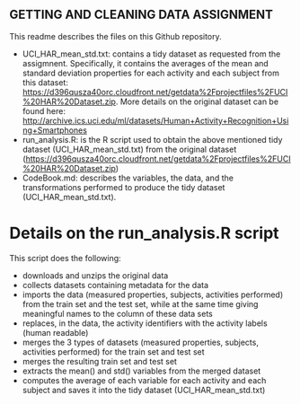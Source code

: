## GETTING AND CLEANING DATA ASSIGNMENT

This readme describes the files on this Github repository.

* UCI_HAR_mean_std.txt: contains a tidy dataset as requested from the assigmnent. Specifically, it contains the averages of the mean and standard deviation properties for each activity and each subject from this dataset: https://d396qusza40orc.cloudfront.net/getdata%2Fprojectfiles%2FUCI%20HAR%20Dataset.zip. More details on the original dataset can be found here: http://archive.ics.uci.edu/ml/datasets/Human+Activity+Recognition+Using+Smartphones 
* run_analysis.R: is the R script used to obtain the above mentioned tidy dataset (UCI_HAR_mean_std.txt) from the original dataset (https://d396qusza40orc.cloudfront.net/getdata%2Fprojectfiles%2FUCI%20HAR%20Dataset.zip)
* CodeBook.md: describes the variables, the data, and the transformations performed to produce the tidy dataset (UCI_HAR_mean_std.txt).

# Details on the run_analysis.R script
This script does the following:
* downloads and unzips the original data
* collects datasets containing metadata for the data
* imports the data (measured properties, subjects, activities performed) from the train set and the test set, while at the same time giving meaningful names to the column of these data sets
* replaces, in the data, the activity identifiers with the activity labels (human readable)
* merges the 3 types of datasets (measured properties, subjects, activities performed) for the train set and test set
* merges the resulting train set and test set
* extracts the mean() and std() variables from the merged dataset
* computes the average of each variable for each activity and each subject and saves it into the tidy dataset (UCI_HAR_mean_std.txt)